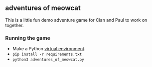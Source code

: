 ## adventures of meowcat

This is a little fun demo adventure game for Cian and Paul to work on together.

### Running the game

* Make a Python [virtual environment](https://pypi.org/project/virtualenv/).
* `pip install -r requirements.txt`
* `python3 adventures_of_meowcat.py`
